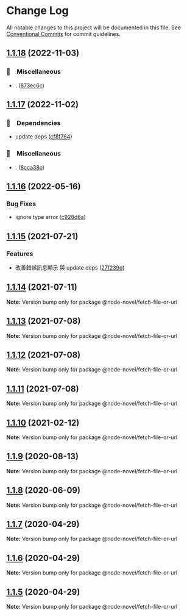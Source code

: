 # Change Log

All notable changes to this project will be documented in this file.
See [Conventional Commits](https://conventionalcommits.org) for commit guidelines.

## [1.1.18](https://github.com/bluelovers/ws-epub2/compare/@node-novel/fetch-file-or-url@1.1.17...@node-novel/fetch-file-or-url@1.1.18) (2022-11-03)



### 🔖　Miscellaneous

* . ([873ec6c](https://github.com/bluelovers/ws-epub2/commit/873ec6c1fbea4c2eef5990226869de38dfdb3e0d))



## [1.1.17](https://github.com/bluelovers/ws-epub2/compare/@node-novel/fetch-file-or-url@1.1.16...@node-novel/fetch-file-or-url@1.1.17) (2022-11-02)



### 📌　Dependencies

* update deps ([cf8f764](https://github.com/bluelovers/ws-epub2/commit/cf8f7647cdf853ec57c434d07466e2c15bdecdcd))


### 🔖　Miscellaneous

* . ([8cca38c](https://github.com/bluelovers/ws-epub2/commit/8cca38cd284956eaeb0e6d213d0a674ad9bd3252))



## [1.1.16](https://github.com/bluelovers/ws-epub2/compare/@node-novel/fetch-file-or-url@1.1.15...@node-novel/fetch-file-or-url@1.1.16) (2022-05-16)


### Bug Fixes

* ignore type error ([c928d6a](https://github.com/bluelovers/ws-epub2/commit/c928d6a480c39b8955fe8f1c7af0a40a92e89a0d))





## [1.1.15](https://github.com/bluelovers/ws-epub2/compare/@node-novel/fetch-file-or-url@1.1.14...@node-novel/fetch-file-or-url@1.1.15) (2021-07-21)


### Features

* 改善錯誤訊息顯示 與 update deps ([27f239d](https://github.com/bluelovers/ws-epub2/commit/27f239d1996d1b41df3afbd426d4c4138114301e))





## [1.1.14](https://github.com/bluelovers/ws-epub2/compare/@node-novel/fetch-file-or-url@1.1.13...@node-novel/fetch-file-or-url@1.1.14) (2021-07-11)

**Note:** Version bump only for package @node-novel/fetch-file-or-url





## [1.1.13](https://github.com/bluelovers/ws-epub2/compare/@node-novel/fetch-file-or-url@1.1.12...@node-novel/fetch-file-or-url@1.1.13) (2021-07-08)

**Note:** Version bump only for package @node-novel/fetch-file-or-url





## [1.1.12](https://github.com/bluelovers/ws-epub2/compare/@node-novel/fetch-file-or-url@1.1.11...@node-novel/fetch-file-or-url@1.1.12) (2021-07-08)

**Note:** Version bump only for package @node-novel/fetch-file-or-url





## [1.1.11](https://github.com/bluelovers/ws-epub2/compare/@node-novel/fetch-file-or-url@1.1.10...@node-novel/fetch-file-or-url@1.1.11) (2021-07-08)

**Note:** Version bump only for package @node-novel/fetch-file-or-url





## [1.1.10](https://github.com/bluelovers/ws-epub2/compare/@node-novel/fetch-file-or-url@1.1.9...@node-novel/fetch-file-or-url@1.1.10) (2021-02-12)

**Note:** Version bump only for package @node-novel/fetch-file-or-url





## [1.1.9](https://github.com/bluelovers/ws-epub2/compare/@node-novel/fetch-file-or-url@1.1.8...@node-novel/fetch-file-or-url@1.1.9) (2020-08-13)

**Note:** Version bump only for package @node-novel/fetch-file-or-url





## [1.1.8](https://github.com/bluelovers/ws-epub2/compare/@node-novel/fetch-file-or-url@1.1.7...@node-novel/fetch-file-or-url@1.1.8) (2020-06-09)

**Note:** Version bump only for package @node-novel/fetch-file-or-url





## [1.1.7](https://github.com/bluelovers/ws-epub2/compare/@node-novel/fetch-file-or-url@1.1.6...@node-novel/fetch-file-or-url@1.1.7) (2020-04-29)

**Note:** Version bump only for package @node-novel/fetch-file-or-url





## [1.1.6](https://github.com/bluelovers/ws-epub2/compare/@node-novel/fetch-file-or-url@1.1.5...@node-novel/fetch-file-or-url@1.1.6) (2020-04-29)

**Note:** Version bump only for package @node-novel/fetch-file-or-url





## [1.1.5](https://github.com/bluelovers/ws-epub2/compare/@node-novel/fetch-file-or-url@1.1.4...@node-novel/fetch-file-or-url@1.1.5) (2020-04-29)

**Note:** Version bump only for package @node-novel/fetch-file-or-url
